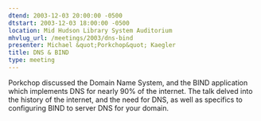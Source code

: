 ```yaml
---
dtend: 2003-12-03 20:00:00 -0500
dtstart: 2003-12-03 18:00:00 -0500
location: Mid Hudson Library System Auditorium
mhvlug_url: /meetings/2003/dns-bind
presenter: Michael &quot;Porkchop&quot; Kaegler
title: DNS & BIND
type: meeting
---
```



Porkchop discussed the Domain Name System, and the BIND application which implements DNS for nearly 90% of the internet. The talk delved into the history of the internet, and the need for DNS, as well as specifics to configuring BIND to server DNS for your domain.